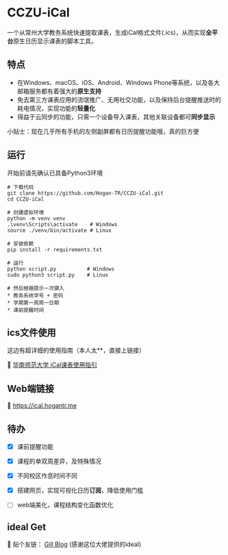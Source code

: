 # CCZU-iCal

一个从常州大学教务系统快速提取课表，生成iCal格式文件(.ics)，从而实现**全平台**原生日历显示课表的脚本工具。



## 特点

- 在Windows、macOS、iOS、Android、Windows Phone等系统，以及各大邮箱服务都有着强大的**原生支持**
- 免去第三方课表应用的流氓推广、无用社交功能，以及保持后台提醒推送时的耗电情况，实现功能的**轻量化**
- 得益于云同步的功能，只需一个设备导入课表，其他关联设备都可**同步显示**

小贴士：现在几乎所有手机的左侧副屏都有日历提醒功能哦，真的巨方便



## 运行

开始前请先确认已具备Python3环境

```shell
# 下载代码
git clone https://github.com/Hogan-TR/CCZU-iCal.git
cd CCZU-iCal

# 创建虚拟环境
python -m venv venv
.\venv\Scripts\activate    # Windows
source ./venv/bin/activate # Linux

# 安装依赖
pip install -r requirements.txt

# 运行
python script.py          # Windows
sudo python3 script.py    # Linux

# 然后根据提示一次键入
* 教务系统学号 + 密码
* 学期第一周周一日期
* 课前提醒时间
```



## ics文件使用

这边有超详细的使用指南（本人太**，直接上链接）

 :star2:  ​[华南师范大学 iCal课表使用指引](https://i.scnu.edu.cn/ical/doc#%E5%AF%BC%E5%85%A5%E7%9A%84%E6%AD%A5%E9%AA%A4)



## Web端链接

 🔗  https://ical.hogantr.me 



## 待办

- [x] 课前提醒功能

- [x] 课程的单双周差异，及特殊情况

- [x] 不同校区作息时间不同

- [x] 搭建网页，实现可视化日历**订阅**，降低使用门槛

- [ ] web端美化，课程结构变化函数优化

  

## ideal Get

:pray:  贴个友链： [Gill Blog](http://chanjh.com/post/0031/)  (感谢这位大佬提供的ideal)
